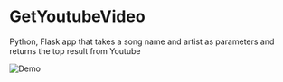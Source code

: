 # GetYoutubeVideo
Python, Flask app that takes a song name and artist as parameters and returns the top result from Youtube

![Demo]()
